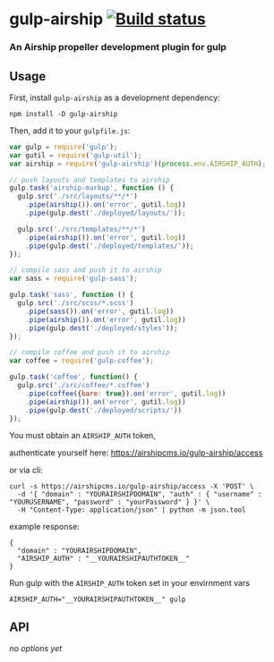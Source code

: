 # gulp-airship [![Build status][travis-image]][travis-url]
[//]: # ([![NPM version][npm-image]][npm-url])
### An Airship propeller development plugin for gulp

## Usage

First, install `gulp-airship` as a development dependency:

```shell
npm install -D gulp-airship
```

Then, add it to your `gulpfile.js`:

```javascript
var gulp = require('gulp');
var gutil = require('gulp-util');
var airship = require('gulp-airship')(process.env.AIRSHIP_AUTH);

// push layouts and templates to airship
gulp.task('airship-markup', function () {
  gulp.src('./src/layouts/**/*')
    .pipe(airship()).on('error', gutil.log))
    .pipe(gulp.dest('./deployed/layouts/'));

  gulp.src('./src/templates/**/*')
    .pipe(airship()).on('error', gutil.log))
    .pipe(gulp.dest('./deployed/templates/'));
});

// compile sass and push it to airship
var sass = require('gulp-sass');

gulp.task('sass', function () {
  gulp.src('./src/scss/*.scss')
    .pipe(sass()).on('error', gutil.log))
    .pipe(airship()).on('error', gutil.log))
    .pipe(gulp.dest('./deployed/styles'));
});

// compile coffee and push it to airship
var coffee = require('gulp-coffee');

gulp.task('coffee', function() {
  gulp.src('./src/coffee/*.coffee')
    .pipe(coffee({bare: true}).on('error', gutil.log))
    .pipe(airship()).on('error', gutil.log))
    .pipe(gulp.dest('./deployed/scripts/'))
});
```

You must obtain an `AIRSHIP_AUTH` token,

authenticate yourself here: https://airshipcms.io/gulp-airship/access

or via cli:

````
curl -s https://airshipcms.io/gulp-airship/access -X 'POST' \
  -d '{ "domain" : "YOURAIRSHIPDOMAIN", "auth" : { "username" : "YOURUSERNAME", "password" : "yourPassword" } }' \
  -H "Content-Type: application/json" | python -m json.tool
````

example response:

````
{
  "domain" : "YOURAIRSHIPDOMAIN",
  "AIRSHIP_AUTH" : "__YOURAIRSHIPAUTHTOKEN__"
}
````

Run gulp with the `AIRSHIP_AUTH` token set in your envirnment vars

````
AIRSHIP_AUTH="__YOURAIRSHIPAUTHTOKEN__" gulp
````

## API

_no options yet_


[travis-url]: http://travis-ci.org/AirshipCMS/gulp-airship
[travis-image]: https://secure.travis-ci.org/AirshipCMS/gulp-airship.svg?branch=master
[npm-url]: https://npmjs.org/package/gulp-airship
[npm-image]: https://badge.fury.io/js/gulp-airship.svg